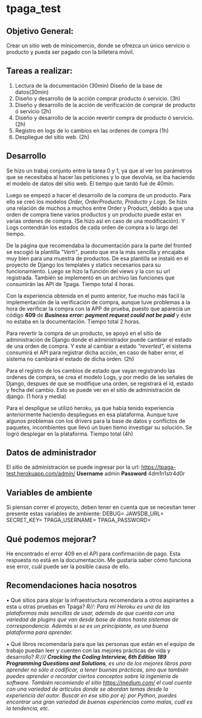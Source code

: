 # tpaga_test

## Objetivo General:

Crear un sitio web de minicomercio, donde se ofrezca un único servicio o producto y pueda ser pagado con la billetera
móvil.

## Tareas a realizar:

 1. Lectura de la documentación (30min) Diseño de la base de datos(30min)
 2. Diseño y desarrollo de la acción comprar producto ó servicio. (3h) 
 3. Diseño y desarrollo de la acción de verificación de comprar de producto ó servicio (2h) 
 4. Diseño y desarrollo de la acción revertir compra de producto ó servicio. (2h)
 5. Registro en logs de lo cambios en las ordenes de compra (1h)
 6. Despliegue del sitio web. (2h)

## Desarrollo
Se hizo un trabaj conjunto entre la tarea 0 y 1, ya que al ver los parámetros que se necesitaba al hacer las peticiones y lo que devolvía, se iba haciendo el modelo de datos del sitio web. El tiempo que tardó fué de 40min.

Luego se empezó a hacer el desarrollo de la compra de un producto. Para ello se creó los modelos *Order, OrderProducto, Producto y Logs*. Se hizo una relación de muchos a muchos entre Order y Product, debido a que una orden de compra tiene varios productos y un producto puede estar en varias ordenes de compra. (Se hizo así en caso de una modificación). Y Logs contendrán los estados de cada orden de compra a lo largo del tiempo.

De la página que recomendaba la documentación para la parte del fronted se escogió la plantilla *"Verti"*, puesto que era la más sencilla y encajaba muy bien para una muestra de productos. De esa plantilla se instaló en el proyecto de Django los templates y statics necesarios para su funcionamiento. Luego se hizo la función del views y la con su url registrada. También se implementó en un archivo las funciones que consumirán las API de Tpaga. Tiempo total 4 horas.

Con la experiencia obtenida en el punto anterior, fue mucho más facil la implementación de la verificación de compra, aunque tuve problemas a la hora de verificar la compra con la APP de prueba, puesto que aparecía un código **409** de ***Business error: payment request could not be paid*** y éste no estaba en la documentación. Tiempo total 2 horas.

Para revertir la compra de un producto, se apoyó en el sitio de administración de Django donde el administrador puede cambiar el estado de una orden de compra. Y este al cambiar a estado *"reverted",* el sistema consumirá el API para registrar dicha acción, en caso de haber error, el sistema no cambiará el estado de dicha orden. (2h)

Para el registro de los cambios de estado que vayan registrando las ordenes de compra, se crea el modelo Logs, y por medio de las señales de Django, despues de que se modifique una orden, se registrará el id, estado y fecha del cambio. Esto se puede ver en el sitio de administración de django. (1 hora y media)

Para el despligue se utilizó heroku, ya que había tenido experiencia anteriormente haciendo despliegues en esa plataforma. Aunque tuve algunos problemas con los drivers para la base de datos y conflictos de paquetes, incombientes que llevó un buen tiemo investigar su solución. Se logró desplegar en la plataforma. Tiempo total (4h)

## Datos de administrador
El sitio de administración se puede ingresar por la url: https://tpaga-test.herokuapp.com/admin/
**Username**
admin
**Password**
4dm1n1str4d0r

## Variables de ambiente
Si piensan correr el proyecto, deben tener en cuenta que se necesitan tener presente estas variables de ambiente:
DEBUG=
JAWSDB_URL=
SECRET_KEY=
TPAGA_USERNAME=
TPAGA_PASSWORD=

## Qué podemos mejorar?
He encontrado el error 409 en el API para confirmación de pago. Esta respuesta no está en la documentación. Me gustaría saber cómo funciona ese error, cuál puede ser la posible causa de ello.

## Recomendaciones hacia nosotros

• Qué sitios para alojar la infraestructura recomendaría a otros aspirantes a esta u
otras pruebas en Tpaga?
*R//: Para mí Heroku es una de las plataformas más sencillas de usar, además de que cuenta con una variedad de plugins  que van desde base de datos hasta sistemas de correspondencia. Además si se es un principiante, es una buena plataforma para aprender.*

• Qué libros recomendaría para que las personas que están en el equipo de trabajo
puedan leer y cuenten con las mejores prácticas de vida y desarrollo?
*R:/// **Cracking the Coding Interview, 6th Edition 189 Programming Questions and Solutions**, es uno de los mejores libros para aprender no sólo a codificar, a tener buenas prácticas, sino que también puedes aprender o recordar ciertos conceptos sobre la ingeniería de software.
También recomiendo el sitio https://medium.com/ el cual cuenta con una variedad de artículos donde se abordan temas desde la experiencia del autor. Buscar en ese sitio por ej: por Python, puedes encontrar una gran variedad de buenas experiencias como malas, cuál es la tendencia, etc.*
